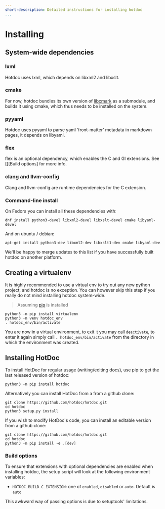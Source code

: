 ```yaml
---
short-description: Detailed instructions for installing hotdoc
...
```


# Installing

## System-wide dependencies

### lxml

Hotdoc uses lxml, which depends on libxml2 and libxslt.

### cmake

For now, hotdoc bundles its own version of [libcmark](https://github.com/jgm/cmark) as a submodule, and builds it using cmake, which thus needs to be installed on the system.

### pyyaml

Hotdoc uses pyyaml to parse yaml ‘front-matter’ metadata in markdown pages, it depends on libyaml.

### flex

flex is an optional dependency, which enables the C and GI extensions. See [][Build options] for more info.

### clang and llvm-config

Clang and llvm-config are runtime dependencies for the C extension. 

### Command-line install

On Fedora you can install all these dependencies with:

```
dnf install python3-devel libxml2-devel libxslt-devel cmake libyaml-devel
```

And on ubuntu / debian:

```
apt-get install python3-dev libxml2-dev libxslt1-dev cmake libyaml-dev
```

We'll be happy to merge updates to this list if you have successfully built hotdoc on another platform.

## Creating a virtualenv

It is highly recommended to use a virtual env to try out any new python project, and hotdoc is no exception. You can however skip this step if you really do not
mind installing hotdoc system-wide.

> Assuming [pip](https://pip.pypa.io/en/stable/) is installed

```
python3 -m pip install virtualenv
python3 -m venv hotdoc_env
. hotdoc_env/bin/activate
```

You are now in a virtual environment, to exit it you may call `deactivate`, to enter it again simply call `. hotdoc_env/bin/activate` from the directory in which the environment was created.


## Installing HotDoc

To install HotDoc for regular usage (writing/editing docs), use pip to get the last released version of hotdoc:
  ```
  python3 -m pip install hotdoc
  ```

Alternatively you can install HotDoc from a from a github clone:
  ```
  git clone https://github.com/hotdoc/hotdoc.git
  cd hotdoc
  python3 setup.py install
  ```
  
If you wish to modify HotDoc's code, you can install an editable version from a github clone:
  ```
  git clone https://github.com/hotdoc/hotdoc.git
  cd hotdoc
  python3 -m pip install -e .[dev]
  ```
  
### Build options

To ensure that extensions with optional dependencies are enabled when installing hotdoc, the setup script will look at the following environment variables:

- `HOTDOC_BUILD_C_EXTENSION`: one of `enabled`, `disabled` or `auto`. Default is `auto`

This awkward way of passing options is due to setuptools' limitations.

